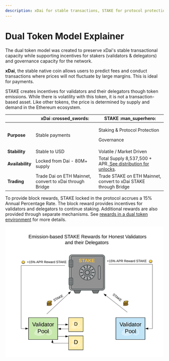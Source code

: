 ```yaml
---
description: xDai for stable transactions, STAKE for protocol protection
---
```


# Dual Token Model Explainer

The dual token model was created to preserve xDai's stable transactional capacity while supporting incentives for stakers (validators & delegators) and governance capacity for the network.&#x20;

**xDai**, the stable native coin allows users to predict fees and conduct transactions where prices will not fluctuate by large margins.  This is ideal for payments.

STAKE creates incentives for validators and their delegators though token emissions. While there is volatility with this token, it is not a transaction-based asset. Like other tokens, the price is determined by supply and demand in the Ethereum ecosystem.

|                  | xDai :crossed\_swords:                                   | STAKE :man\_superhero:                                                                       |
| ---------------- | -------------------------------------------------------- | -------------------------------------------------------------------------------------------- |
| **Purpose**      | Stable payments                                          | <p>Staking &#x26; Protocol Protection</p><p>Governance</p>                                   |
| **Stability**    | Stable to USD                                            | Volatile / Market Driven                                                                     |
| **Availability** | Locked from Dai - 80M+ supply                            | Total Supply 8,537,500 + APR.[ See distribution for unlocks](../stake-token-distribution/).  |
| **Trading**      | Trade Dai on ETH Mainnet, convert to xDai through Bridge | Trade STAKE on ETH Mainnet, convert to xDai STAKE through Bridge                             |

To provide block rewards, STAKE locked in the protocol accrues a 15% Annual Percentage Rate.  The block reward provides incentives for validators and delegators to continue staking. Additional rewards are also provided through separate mechanisms. See [rewards in a dual token environment](rewards-in-a-dual-token-environment.md) for more details.

![](<../../../../.gitbook/assets/Threshold-Sigs (1).png>)
